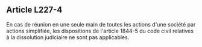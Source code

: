 Article L227-4
----
En cas de réunion en une seule main de toutes les actions d'une société par
actions simplifiée, les dispositions de l'article 1844-5 du code civil relatives
à la dissolution judiciaire ne sont pas applicables.
